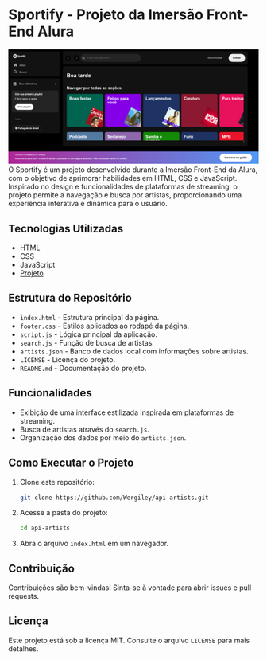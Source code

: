 # Sportify - Projeto da Imersão Front-End Alura
<img src="capa.png">
O Sportify é um projeto desenvolvido durante a Imersão Front-End da Alura, com o objetivo de aprimorar habilidades em HTML, CSS e JavaScript. Inspirado no design e funcionalidades de plataformas de streaming, o projeto permite a navegação e busca por artistas, proporcionando uma experiência interativa e dinâmica para o usuário.

## Tecnologias Utilizadas
- HTML
- CSS
- JavaScript
- <a href="https://wergiley.github.io/Imersao-Front-End-Alura/">Projeto</a>

## Estrutura do Repositório
- `index.html` - Estrutura principal da página.
- `footer.css` - Estilos aplicados ao rodapé da página.
- `script.js` - Lógica principal da aplicação.
- `search.js` - Função de busca de artistas.
- `artists.json` - Banco de dados local com informações sobre artistas.
- `LICENSE` - Licença do projeto.
- `README.md` - Documentação do projeto.

## Funcionalidades
- Exibição de uma interface estilizada inspirada em plataformas de streaming.
- Busca de artistas através do `search.js`.
- Organização dos dados por meio do `artists.json`.

## Como Executar o Projeto
1. Clone este repositório:
   ```bash
   git clone https://github.com/Wergiley/api-artists.git
   ```
2. Acesse a pasta do projeto:
   ```bash
   cd api-artists
   ```
3. Abra o arquivo `index.html` em um navegador.

## Contribuição
Contribuições são bem-vindas! Sinta-se à vontade para abrir issues e pull requests.

## Licença
Este projeto está sob a licença MIT. Consulte o arquivo `LICENSE` para mais detalhes.



